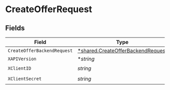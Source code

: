 # CreateOfferRequest


## Fields

| Field                                                                                        | Type                                                                                         | Required                                                                                     | Description                                                                                  |
| -------------------------------------------------------------------------------------------- | -------------------------------------------------------------------------------------------- | -------------------------------------------------------------------------------------------- | -------------------------------------------------------------------------------------------- |
| `CreateOfferBackendRequest`                                                                  | [*shared.CreateOfferBackendRequest](../../../pkg/models/shared/createofferbackendrequest.md) | :heavy_minus_sign:                                                                           | N/A                                                                                          |
| `XAPIVersion`                                                                                | **string*                                                                                    | :heavy_minus_sign:                                                                           | N/A                                                                                          |
| `XClientID`                                                                                  | *string*                                                                                     | :heavy_check_mark:                                                                           | N/A                                                                                          |
| `XClientSecret`                                                                              | *string*                                                                                     | :heavy_check_mark:                                                                           | N/A                                                                                          |